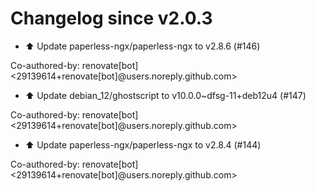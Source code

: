 # Changelog since v2.0.3
- ⬆️ Update paperless-ngx/paperless-ngx to v2.8.6 (#146)

Co-authored-by: renovate[bot] <29139614+renovate[bot]@users.noreply.github.com> 
- ⬆️ Update debian_12/ghostscript to v10.0.0~dfsg-11+deb12u4 (#147)

Co-authored-by: renovate[bot] <29139614+renovate[bot]@users.noreply.github.com> 
- ⬆️ Update paperless-ngx/paperless-ngx to v2.8.4 (#144)

Co-authored-by: renovate[bot] <29139614+renovate[bot]@users.noreply.github.com> 
